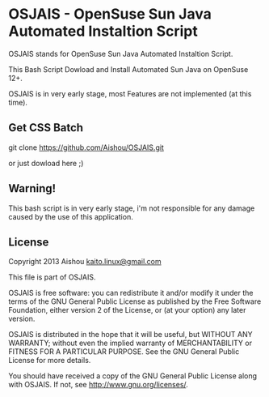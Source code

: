 OSJAIS - OpenSuse Sun Java Automated Instaltion Script
===============

OSJAIS stands for OpenSuse Sun Java Automated Instaltion Script.

This Bash Script Dowload and Install Automated Sun Java on OpenSuse 12+.

OSJAIS is in very early stage, most Features are not implemented (at this time).

Get CSS Batch
------------------------
git clone https://github.com/Aishou/OSJAIS.git

or just dowload here ;)

Warning!
------------------------
This bash script is in very early stage, i'm not responsible for any damage caused by the use of this application.

License
------------------------
  Copyright 2013 Aishou <kaito.linux@gmail.com>
 
  This file is part of OSJAIS.
 
  OSJAIS is free software: you can redistribute it and/or modify
  it under the terms of the GNU General Public License as published by
  the Free Software Foundation, either version 2 of the License, or
  (at your option) any later version.
 
  OSJAIS is distributed in the hope that it will be useful,
  but WITHOUT ANY WARRANTY; without even the implied warranty of
  MERCHANTABILITY or FITNESS FOR A PARTICULAR PURPOSE. See the
  GNU General Public License for more details.
 
  You should have received a copy of the GNU General Public License
  along with OSJAIS. If not, see <http://www.gnu.org/licenses/>.
 